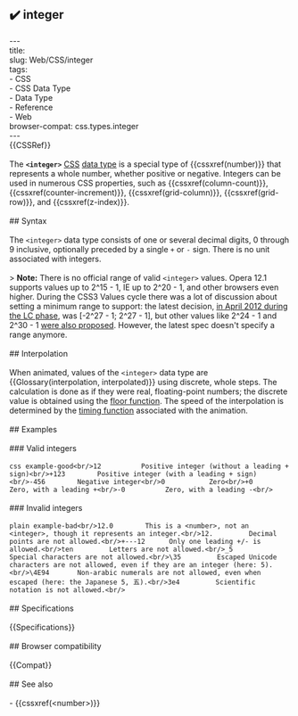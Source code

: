 ## ✔️ integer 
 ---<br/>title: <integer><br/>slug: Web/CSS/integer<br/>tags:<br/>  - CSS<br/>  - CSS Data Type<br/>  - Data Type<br/>  - Reference<br/>  - Web<br/>browser-compat: css.types.integer<br/>---<br/>{{CSSRef}}<br/><br/>The **`<integer>`** [CSS](/en-US/docs/Web/CSS) [data type](/en-US/docs/Web/CSS/CSS_Types) is a special type of {{cssxref(number)}} that represents a whole number, whether positive or negative. Integers can be used in numerous CSS properties, such as {{cssxref(column-count)}}, {{cssxref(counter-increment)}}, {{cssxref(grid-column)}}, {{cssxref(grid-row)}}, and {{cssxref(z-index)}}.<br/><br/>## Syntax<br/><br/>The `<integer>` data type consists of one or several decimal digits, 0 through 9 inclusive, optionally preceded by a single `+` or `-` sign. There is no unit associated with integers.<br/><br/>> **Note:** There is no official range of valid `<integer>` values. Opera 12.1 supports values up to 2^15 - 1, IE up to 2^20 - 1, and other browsers even higher. During the CSS3 Values cycle there was a lot of discussion about setting a minimum range to support: the latest decision, [in April 2012 during the LC phase](https://lists.w3.org/Archives/Public/www-style/2012Apr/0633.html), was \[-2^27 - 1; 2^27 - 1], but other values like 2^24 - 1 and 2^30 - 1 [were also proposed](https://lists.w3.org/Archives/Public/www-style/2012Apr/0530.html). However, the latest spec doesn't specify a range anymore.<br/><br/>## Interpolation<br/><br/>When animated, values of the `<integer>` data type are {{Glossary(interpolation, interpolated)}} using discrete, whole steps. The calculation is done as if they were real, floating-point numbers; the discrete value is obtained using the [floor function](https://en.wikipedia.org/wiki/Floor_function). The speed of the interpolation is determined by the [timing function](/en-US/docs/Web/CSS/easing-function) associated with the animation.<br/><br/>## Examples<br/><br/>### Valid integers<br/><br/>```css example-good<br/>12          Positive integer (without a leading + sign)<br/>+123        Positive integer (with a leading + sign)<br/>-456        Negative integer<br/>0           Zero<br/>+0          Zero, with a leading +<br/>-0          Zero, with a leading -<br/>```<br/><br/>### Invalid integers<br/><br/>```plain example-bad<br/>12.0        This is a <number>, not an <integer>, though it represents an integer.<br/>12.         Decimal points are not allowed.<br/>+---12      Only one leading +/- is allowed.<br/>ten         Letters are not allowed.<br/>_5          Special characters are not allowed.<br/>\35         Escaped Unicode characters are not allowed, even if they are an integer (here: 5).<br/>\4E94       Non-arabic numerals are not allowed, even when escaped (here: the Japanese 5, 五).<br/>3e4         Scientific notation is not allowed.<br/>```<br/><br/>## Specifications<br/><br/>{{Specifications}}<br/><br/>## Browser compatibility<br/><br/>{{Compat}}<br/><br/>## See also<br/><br/>- {{cssxref(&lt;number&gt;)}}<br/>